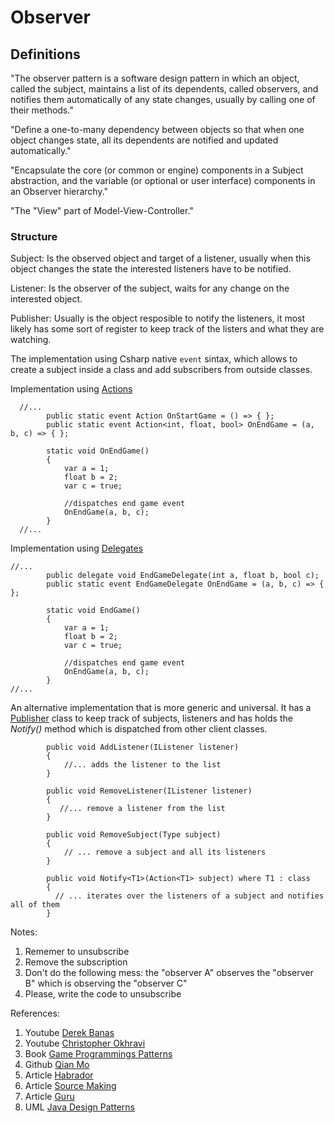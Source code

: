 
# Observer

## Definitions

"The observer pattern is a software design pattern in which an object, called the subject, maintains a list of its dependents, called observers, and notifies them automatically of any state changes, usually by calling one of their methods."

"Define a one-to-many dependency between objects so that when one object changes state, all its dependents are notified and updated automatically."

"Encapsulate the core (or common or engine) components in a Subject abstraction, and the variable (or optional or user interface) components in an Observer hierarchy."

"The "View" part of Model-View-Controller."

### Structure

Subject: Is the observed object and target of a listener, usually when this object changes the state the interested listeners have to be notified.

Listener: Is the observer of the subject, waits for any change on the interested object.

Publisher: Usually is the object resposible to notify the listeners, it most likely has some sort of register to keep track of the listers and what they are watching.


The implementation using Csharp native ``event`` sintax, which allows to create a subject inside a class and add subscribers from outside classes.

Implementation using [Actions](https://github.com/ycarowr/DesignPatterns/blob/master/Assets/Behavioral/Observer/Structure/ObserverCsharpAction.cs) 
```
  //...
        public static event Action OnStartGame = () => { };
        public static event Action<int, float, bool> OnEndGame = (a, b, c) => { };
        
        static void OnEndGame()
        {
            var a = 1;
            float b = 2;
            var c = true;
            
            //dispatches end game event
            OnEndGame(a, b, c);
        }
  //...
```

Implementation using [Delegates](https://github.com/ycarowr/DesignPatterns/blob/master/Assets/Behavioral/Observer/Structure/ObserverCsharpDelegates.cs)

```
//...
        public delegate void EndGameDelegate(int a, float b, bool c);
        public static event EndGameDelegate OnEndGame = (a, b, c) => { };
  
        static void EndGame()
        {
            var a = 1;
            float b = 2;
            var c = true;
            
            //dispatches end game event
            OnEndGame(a, b, c);
        }
//...
```


An alternative implementation that is more generic and universal. It has a [Publisher](https://github.com/ycarowr/DesignPatterns/blob/master/Assets/Behavioral/Observer/Structure/Observer.cs) class to keep track of subjects, listeners and has holds the _Notify()_ method which is dispatched from other client classes. 

```
        public void AddListener(IListener listener)
        {
            //... adds the listener to the list
        }

        public void RemoveListener(IListener listener)
        {
           //... remove a listener from the list
        }

        public void RemoveSubject(Type subject)
        {
            // ... remove a subject and all its listeners
        }
        
        public void Notify<T1>(Action<T1> subject) where T1 : class
        {
          // ... iterates over the listeners of a subject and notifies all of them 
        }
```

Notes: 
1. Rememer to unsubscribe
2. Remove the subscription
3. Don't do the following mess: the "observer A" observes the "observer B" which is observing the "observer C"
4. Please, write the code to unsubscribe

References:
1. Youtube [Derek Banas](https://www.youtube.com/watch?v=wiQdrH2YpT4&list=PLF206E906175C7E07&index=5&t=0s)
2. Youtube [Christopher Okhravi](https://www.youtube.com/watch?v=_BpmfnqjgzQ&list=PLrhzvIcii6GNjpARdnO4ueTUAVR9eMBpc&index=3&t=12s)
3. Book [Game Programmings Patterns](https://gameprogrammingpatterns.com/observer.html)
4. Github [Qian Mo](https://github.com/QianMo/Unity-Design-Pattern/tree/master/Assets/Behavioral%20Patterns/Observer%20Pattern)
5. Article [Habrador](https://www.habrador.com/tutorials/programming-patterns/3-observer-pattern/)
6. Article [Source Making](https://sourcemaking.com/design_patterns/observer)
7. Article [Guru](https://refactoring.guru/design-patterns/observer)
8. UML [Java Design Patterns](https://java-design-patterns.com/patterns/observer/)
